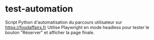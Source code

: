 # test-automation
Script Python d'automatisation du parcours utilisateur sur https://foodaffairs.fr   Utilise Playwright en mode headless pour tester le bouton "Réserver" et afficher la page finale.
